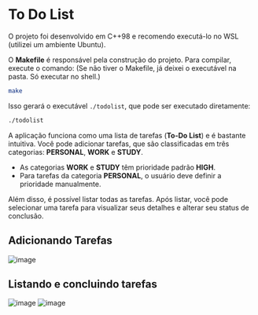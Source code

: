 # To Do List

O projeto foi desenvolvido em C++98 e recomendo executá-lo no WSL (utilizei um ambiente Ubuntu).  

O **Makefile** é responsável pela construção do projeto. Para compilar, execute o comando:  (Se não tiver o Makefile, já deixei o executável na pasta. Só executar no shell.)

```bash
make
```

Isso gerará o executável `./todolist`, que pode ser executado diretamente:  

```bash
./todolist
```

A aplicação funciona como uma lista de tarefas (**To-Do List**) e é bastante intuitiva. Você pode adicionar tarefas, que são classificadas em três categorias: **PERSONAL**, **WORK** e **STUDY**.  

- As categorias **WORK** e **STUDY** têm prioridade padrão **HIGH**.  
- Para tarefas da categoria **PERSONAL**, o usuário deve definir a prioridade manualmente.  

Além disso, é possível listar todas as tarefas. Após listar, você pode selecionar uma tarefa para visualizar seus detalhes e alterar seu status de conclusão.

## Adicionando Tarefas
![image](https://github.com/user-attachments/assets/d2591763-17ea-4c38-9567-8e455ac02ee7)

## Listando e concluindo tarefas
![image](https://github.com/user-attachments/assets/65a39fec-325b-4aea-9e8a-17928ea5c964)
![image](https://github.com/user-attachments/assets/7d581e06-cc45-4b2c-b1b6-14fc3a1e1ca3)

